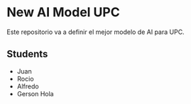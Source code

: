 # New AI Model UPC
Este repositorio va a definir el mejor modelo de AI para UPC.

## Students
- Juan
- Rocio
- Alfredo
- Gerson
Hola 
